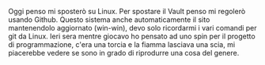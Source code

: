 Oggi penso mi sposterò su Linux. Per spostare il Vault penso mi regolerò usando Github. 
Questo sistema anche automaticamente il sito mantenendolo aggiornato (win-win), devo solo ricordarmi i vari comandi per git da Linux.
Ieri sera mentre giocavo ho pensato ad uno spin per il progetto di programmazione, c'era una torcia e la fiamma lasciava una scia, mi piacerebbe vedere se sono in grado di riprodurre una cosa del genere.
